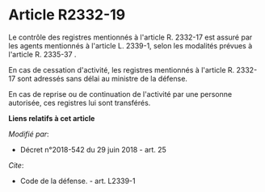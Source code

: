 # Article R2332-19

Le contrôle des registres mentionnés à l'article R. 2332-17 est assuré par les agents mentionnés à l'article L. 2339-1, selon
les modalités prévues à l'article R. 2335-37 .

En cas de cessation d'activité, les registres mentionnés à l'article R. 2332-17 sont adressés sans délai au ministre de la
défense.

En cas de reprise ou de continuation de l'activité par une personne autorisée, ces registres lui sont transférés.

**Liens relatifs à cet article**

_Modifié par_:

  - Décret n°2018-542 du 29 juin 2018 - art. 25

_Cite_:

  - Code de la défense. - art. L2339-1
